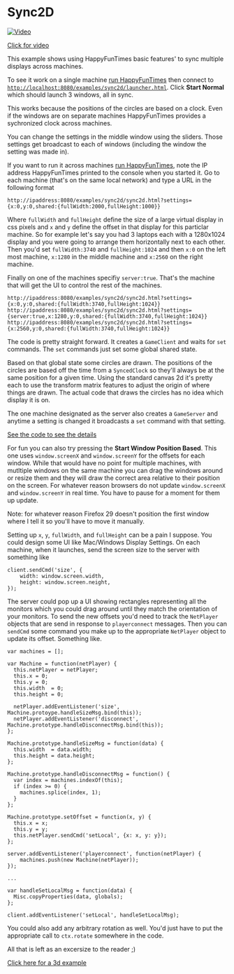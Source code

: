 Sync2D
======

[![Video](http://img.youtube.com/vi/ESMlZUdYXnw/0.jpg)](http://www.youtube.com/watch?v=ESMlZUdYXnw)

[Click for video](http://www.youtube.com/watch?v=ESMlZUdYXnw)

This example shows using HappyFunTimes basic features' to sync multiple displays
across machines.

To see it work on a single machine [run HappyFunTimes](../../README.md#running-the-examples) then
connect to [`http://localhost:8080/examples/sync2d/launcher.html`](http://localhost:8080/examples/sync2d/launcher.html).
Click **Start Normal** which should launch 3 windows, all in sync.

This works because the positions of the circles are based on a clock.
Even if the windows are on separate machines HappyFunTimes provides a
sychronized clock across machines.

You can change the settings in the middle window using the sliders. Those
settings get broadcast to each of windows (including the window the
setting was made in).

If you want to run it across machines [run HappyFunTimes](../../README.md#running-the-examples),
note the IP address HappyFunTimes printed to the console when you started it.
Go to each machine (that's on the same local network) and type a URL in the following format

    http://ipaddress:8080/examples/sync2d/sync2d.html?settings={x:0,y:0,shared:{fullWidth:2000,fullHeight:1000}}

Where `fullWidth` and `fullHeight` define the size of a large virtual
display in css pixels and `x` and `y` define the offset in that display
for this particlar machine.  So for example let's say you had 3 laptops
each with a 1280x1024 display and you were going to arrange them
horizontally next to each other.  Then you'd set `fullWidth:3740` and
`fullHeight:1024` and then `x:0` on the left most machine, `x:1280` in the
middle machine and `x:2560` on the right machine.

Finally on one of the machines specifiy `server:true`.  That's the machine
that will get the UI to control the rest of the machines.

    http://ipaddress:8080/examples/sync2d/sync2d.html?settings={x:0,y:0,shared:{fullWidth:3740,fullHeight:1024}}
    http://ipaddress:8080/examples/sync2d/sync2d.html?settings={server:true,x:1280,y:0,shared:{fullWidth:3740,fullHeight:1024}}
    http://ipaddress:8080/examples/sync2d/sync2d.html?settings={x:2560,y:0,shared:{fullWidth:3740,fullHeight:1024}}

The code is pretty straight forward.  It creates a `GameClient` and waits
for `set` commands.  The `set` commands just set some global shared state.

Based on that global state some circles are drawn.  The positions of the
circles are based off the time from a `SyncedClock` so they'll always be
at the same position for a given time.  Using the standard canvas 2d it's
pretty each to use the transform matrix features to adjust the origin of
where things are drawn.  The actual code that draws the circles has no
idea which display it is on.

The one machine designated as the server also creates a `GameServer` and
anytime a setting is changed it broadcasts a `set` command with that
setting.

[See the code to see the details](https://github.com/greggman/HappyFunTimes/blob/master/public/examples/sync2d/scripts/sync2d.js)

For fun you can also try pressing the **Start Window Position Based**.
This one uses `window.screenX` and `window.screenY` for the offsets for
each window.  While that would have no point for multiple machines, with
mutltiple windows on the same machine you can drag the windows around or
resize them and they will draw the correct area relative to their position
on the screen.  For whatever reason browsers do not update
`window.screenX` and `window.screenY` in real time.  You have to pause for
a moment for them up update.

Note: for whatever reason Firefox 29 doesn't position the first window
where I tell it so you'll have to move it manually.

Setting up `x`, `y`, `fullWidth`, and `fullHeight` can be a pain I
suppose. You could design some UI like Mac/Windows Display Settings. On
each machine, when it launches, send the screen size to the server with
something like

    client.sendCmd('size', {
        width: window.screen.width,
        height: window.screen.neight,
    });

The server could pop up a UI showing rectangles representing all the
monitors which you could drag around until they match the orientation
of your monitors. To send the new offsets you'd need to track the
`NetPlayer` objects that are send in response to `playerconnect` messages.
Then you can `sendCmd` some command you make up to the appropriate
`NetPlayer` object to update its offset. Something like.

    var machines = [];

    var Machine = function(netPlayer) {
      this.netPlayer = netPlayer;
      this.x = 0;
      this.y = 0;
      this.width  = 0;
      this.height = 0;

      netPlayer.addEventListener('size', Machine.protoype.handleSizeMsg.bind(this));
      netPlayer.addEventListener('disconnect', Machine.prototype.handleDisconnectMsg.bind(this));
    };

    Machine.prototype.handleSizeMsg = function(data) {
      this.width  = data.width;
      this.height = data.height;
    };

    Machine.prototype.handleDisconnectMsg = function() {
      var index = machines.indexOf(this);
      if (index >= 0) {
        machines.splice(index, 1);
      }
    };

    Machine.prototype.setOffset = function(x, y) {
      this.x = x;
      this.y = y;
      this.netPlayer.sendCmd('setLocal', {x: x, y: y});
    };

    server.addEventListener('playerconnect', function(netPlayer) {
        machines.push(new Machine(netPlayer));
    });

    ...

    var handleSetLocalMsg = function(data) {
      Misc.copyProperties(data, globals);
    };

    client.addEventListener('setLocal', handleSetLocalMsg);

You could also add any arbitrary rotation as well. You'd just have to
put the appropriate call to `ctx.rotate` somewhere in the code.

All that is left as an excersize to the reader ;)


[Click here for a 3d example](../syncThreeJS/README.md)



